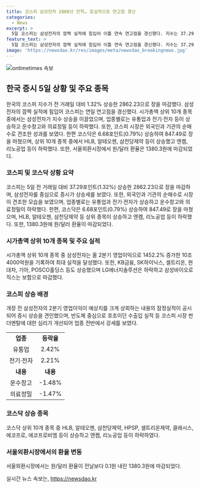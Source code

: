 ```yaml
---
title: 코스피 삼성전자 2860선 안착… 호실적으로 연고점 경신
categories:
  - News
excerpt: >
  5일 코스피는 삼성전자의 깜짝 실적에 힘입어 이틀 연속 연고점을 경신했다. 지수는 37.29포인트(1.32%) 상승한 2862.23으로 마감했고, 업종별로는 유통업, 전기·전자 등이 상승했으며 삼성전자의 지수 상승을 이끌었다. 삼성전자의 올 2분기 영업이익은 작년 동기 대비 1452.2% 증가한 10조4000억원으로 최대 실적을 기록했고, 코스닥은 6.68포인트(0.79%) 상승한 847.49로 마감했다.
feature_text: >
  5일 코스피는 삼성전자의 깜짝 실적에 힘입어 이틀 연속 연고점을 경신했다. 지수는 37.29포인트(1.32%) 상승한 2862.23으로 마감했고, 업종별로는 유통업, 전기·전자 등이 상승했으며 삼성전자의 지수 상승을 이끌었다. 삼성전자의 올 2분기 영업이익은 작년 동기 대비 1452.2% 증가한 10조4000억원으로 최대 실적을 기록했고, 코스닥은 6.68포인트(0.79%) 상승한 847.49로 마감했다.
image: 'https://newsdao.kr/res/images/meta/newsdao_breakingnews.jpg'
---
```


<p><img src="https://newsdao.kr/res/images/meta/newsdao_breakingnews.jpg" alt="ontimetimes 속보" /></p>

<h2 data-ke-size="size26">한국 증시 5일 상황 및 주요 종목</h2>

<p data-ke-size="size16">한국의 코스피 지수가 전 거래일 대비 1.32% 상승한 2862.23으로 장을 마감했다. 삼성전자의 깜짝 실적에 힘입어 코스피는 연일 연고점을 경신했다. 시가총액 상위 10개 종목 중에서는 삼성전자가 지수 상승을 이끌었으며, 업종별로는 유통업과 전기·전자 등이 상승하고 운수창고와 의료정밀 등이 하락했다. 또한, 코스피 시장은 외국인과 기관의 순매수로 견조한 성과를 보였다. 한편 코스닥은 6.68포인트(0.79%) 상승하여 847.49로 장을 마쳤으며, 상위 10개 종목 중에서 HLB, 알테오젠, 삼천당제약 등이 상승했고 엔켐, 리노공업 등이 하락했다. 또한, 서울외환시장에서 원/달러 환율은 1380.3원에 마감되었다.</p>

<h3 data-ke-size="size24">코스피 및 코스닥 상황 요약</h3>

<p data-ke-size="size16">코스피는 5일 전 거래일 대비 37.29포인트(1.32%) 상승한 2862.23으로 장을 마감하며, 삼성전자를 중심으로 증시가 상승세를 보였다. 또한, 외국인과 기관의 순매수로 시장이 견조한 모습을 보였으며, 업종별로는 유통업과 전기·전자가 상승하고 운수창고와 의료정밀이 하락했다. 한편, 코스닥은 6.68포인트(0.79%) 상승하여 847.49로 장을 마쳤으며, HLB, 알테오젠, 삼천당제약 등 상위 종목이 상승하고 엔켐, 리노공업 등이 하락했다. 또한, 1380.3원에 원/달러 환율이 마감되었다.</p>

<h3 data-ke-size="size24">시가총액 상위 10개 종목 및 주요 실적</h3>

<p data-ke-size="size16">시가총액 상위 10개 종목 중 삼성전자는 올 2분기 영업이익으로 1452.2% 증가한 10조4000억원을 기록하여 최대 실적을 달성했다. 또한, KB금융, SK하이닉스, 셀트리온, 현대차, 기아, POSCO홀딩스 등도 상승했으며 LG에너지솔루션은 하락하고 삼성바이오로직스는 보합으로 마감했다.</p>

<h3 data-ke-size="size24">코스피 상승 배경</h3>

<p data-ke-size="size16">개장 전 삼성전자의 2분기 영업이익이 예상치를 크게 상회하는 내용의 잠정실적이 공시되어 증시 상승을 견인했으며, 반도체 중심으로 호조이던 수출입 실적 등 코스피 시장 펀더멘탈에 대한 심리가 개선되어 업종 전반에서 강세를 보였다.</p>

<table>
    <tbody>
        <tr>
            <td style="text-align: center; height: 17px;"><b>업종</b></td>
            <td style="text-align: center; height: 17px;"><b>등락율</b></td>
        </tr>
        <tr>
            <td style="text-align: center; height: 17px;">유통업</td>
            <td style="text-align: center; height: 17px;">2.42%</td>
        </tr>
        <tr>
            <td style="text-align: center; height: 17px;">전기·전자</td>
            <td style="text-align: center; height: 17px;">2.21%</td>
        </tr>
        <tr>
            <td style="text-align: center; height: 17px;"><b>내용</b></td>
            <td style="text-align: center; height: 17px;"><b>내용</b></td>
        </tr>
        <tr>
            <td style="text-align: center; height: 17px;">운수창고</td>
            <td style="text-align: center; height: 17px;">-1.48%</td>
        </tr>
        <tr>
            <td style="text-align: center; height: 17px;">의료정밀</td>
            <td style="text-align: center; height: 17px;">-1.47%</td>
        </tr>
    </tbody>
</table>

<h3 data-ke-size="size24">코스닥 상승 종목</h3>

<p data-ke-size="size16">코스닥 상위 10개 종목 중 HLB, 알테오젠, 삼천당제약, HPSP, 셀트리온제약, 클래시스, 에코프로, 에코프로비엠 등이 상승하고 엔켐, 리노공업 등이 하락하였다.</p>

<h3 data-ke-size="size24">서울외환시장에서의 환율 변동</h3>

<p data-ke-size="size16">서울외환시장에서는 원/달러 환율이 전날보다 0.1원 내린 1380.3원에 마감되었다.</p>
실시간 뉴스 속보는, <a href="https://newsdao.kr" rel="dofollow">https://newsdao.kr</a>


